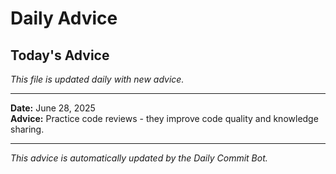 # Daily Advice

## Today's Advice
*This file is updated daily with new advice.*

---

**Date:** June 28, 2025  
**Advice:** Practice code reviews - they improve code quality and knowledge sharing.

---

*This advice is automatically updated by the Daily Commit Bot.*
